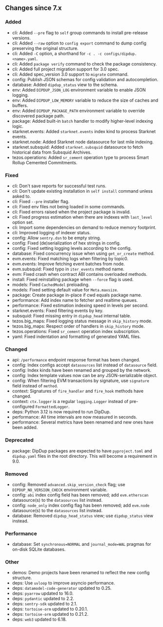 <!-- markdownlint-disable first-line-h1 -->
## Changes since 7.x

### Added

- cli: Added `--pre` flag to `self` group commands to install pre-release versions.
- cli: Added `--raw` option to `config export` command to dump config preserving the original structure.
- cli: Added `-C` option, a shorthand for `-c . -c configs/dipdup.<name>.yaml`.
- cli: Added `package verify` command to check the package consistency.
- cli: Added full project migration support for 3.0 spec.
- cli: Added spec_version 3.0 support to `migrate` command.
- config: Publish JSON schemas for config validation and autocompletion.
- database: Added `dipdup_status` view to the schema.
- env: Added `DIPDUP_JSON_LOG` environment variable to enable JSON logging.
- env: Added `DIPDUP_LOW_MEMORY` variable to reduce the size of caches and buffers.
- env: Added `DIPDUP_PACKAGE_PATH` environment variable to override discovered package path.
- package: Added built-in `batch` handler to modify higher-level indexing logic.
- starknet.events: Added `starknet.events` index kind to process Starknet events.
- starknet.node: Added Starknet node datasource for last mile indexing.
- starknet.subsquid: Added `starknet.subsquid` datasource to fetch historical data from Subsquid Archives.
- tezos.operations: Added `sr_cement` operation type to process Smart Rollup Cemented Commitments.

### Fixed

- cli: Don't save reports for successful test runs.
- cli: Don't update existing installation in `self install` command unless asked to.
- cli: Fixed `--pre` installer flag.
- cli: Fixed env files not being loaded in some commands.
- cli: Fixed errors raised when the project package is invalid.
- cli: Fixed progress estimation when there are indexes with `last_level` option set.
- cli: Import some dependencies on demand to reduce memory footprint.
- cli: Improved logging of indexer status.
- config: Allow `sentry.dsn` to be empty string.
- config: Fixed (de)serialization of hex strings in config.
- config: Fixed setting logging levels according to the config.
- database: Fixed concurrency issue when using `get_or_create` method.
- evm.events: Fixed matching logs when filtering by topic0.
- evm.events: Improve fetching event batches from node.
- evm.subsquid: Fixed typo in `iter_events` method name.
- evm: Fixed crash when contract ABI contains overloaded methods.
- install: Fixed reinstalling package when `--force` flag is used.
- models: Fixed `CachedModel` preloading.
- models: Fixed setting default value for `Meta.maxsize`.
- package: Create package in-place if cwd equals package name.
- performance: Add index name to fetcher and realtime queues.
- performance: Fixed estimation indexing speed in levels per second.
- starknet.events: Fixed filtering events by key.
- subsquid: Fixed missing entry in `dipdup_head` internal table.
- tezos.big_maps: Fixed logging status message in `skip_history` mode.
- tezos.big_maps: Respect order of handlers in `skip_history` mode.
- tezos.operations: Fixed `sr_cement` operation index subscription.
- yaml: Fixed indentation and formatting of generated YAML files.

### Changed

- api: `/performance` endpoint response format has been changed.
- config: Index configs accept `datasources` list instead of `datasource` field.
- config: Index kinds have been renamed and grouped by the network.
- config: Index template values now can be any JSON-serializable object.
- config: When filtering EVM transactions by signature, use `signature` field instead of `method`.
- context: Signatures of `fire_handler` and `fire_hook` methods have changed.
- context: `ctx.logger` is a regular `logging.Logger` instead of pre-configured `FormattedLogger`.
- deps: Python 3.12 is now required to run DipDup.
- performance: All time intervals are now measured in seconds.
- performance: Several metrics have been renamed and new ones have been added.

### Deprecated

- package: DipDup packages are expected to have `pyproject.toml` and `dipdup.yaml` files in the root directory. This will become a requirement in 9.0.

### Removed

- config: Removed `advanced.skip_version_check` flag; use `DIPDUP_NO_VERSION_CHECK` environment variable.
- config: `abi` index config field has been removed; add `evm.etherscan` datasource(s) to the `datasources` list instead.
- config: `node_only` index config flag has been removed; add `evm.node` datasource(s) to the `datasources` list instead.
- database: Removed `dipdup_head_status` view; use `dipdup_status` view instead.

### Performance

- database: Set `synchronous=NORMAL` and `journal_mode=WAL` pragmas for on-disk SQLite databases.

### Other

- demos: Demo projects have been renamed to reflect the new config structure.
- deps: Use `uvloop` to improve asyncio performance.
- deps: `datamodel-code-generator` updated to 0.25.
- deps: `pyarrow` updated to 16.0.
- deps: `pydantic` updated to 2.2.
- deps: `sentry-sdk` updated to 2.1.
- deps: `tortoise-orm` updated to 0.20.1.
- deps: `tortoise-orm` updated to 0.21.2.
- deps: `web3` updated to 6.18.
